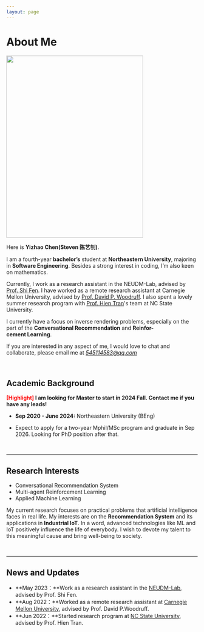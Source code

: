 ```yaml
---
layout: page
---
```


# About Me

<img src="https://yizhao111.github.io/chenyizhao.jpg" class="floatpic" width="360" height="480">

Here is **Yizhao Chen(Steven 陈艺钊)**.

I am a fourth-year **bachelor’s** student at **Northeastern University**, majoring in **Software Engineering**. Besides a strong interest in coding, I’m also keen on mathematics. 

Currently, I work as a research assistant in the NEUDM-Lab, advised by [Prof. Shi Fen](http://faculty.neu.edu.cn/cse/fengshi). I have worked as a remote research assistant at Carnegie Mellon University, advised by [Prof. David P. Woodruff](https://www.cs.cmu.edu/~dwoodruf/). I also spent a lovely summer research program with [Prof. Hien Tran](https://math.sciences.ncsu.edu/people/tran/)'s team at NC State University.

I currently have a focus on inverse rendering problems, especially on the part of the **Conversational Recommendation** and **Reinfor-cement Learning**.

If you are interested in any aspect of me, I would love to chat and collaborate, please email me at *545114583@qq.com* 

<br>

## Academic Background

**<font color='red'>[Highlight]</font> I am looking for Master to start in 2024 Fall. Contact me if you have any leads!**

- **Sep 2020 - June 2024:** Northeastern University (BEng)

- Expect to apply for a two-year Mphil/MSc program and graduate in Sep 2026. Looking for PhD position after that.

<br>

---

## Research Interests

- Conversational Recommendation System
- Multi-agent Reinforcement Learning
- Applied Machine Learning

My current research focuses on practical problems that artificial intelligence faces in real life. My interests are on the **Recommendation System** and its applications in **Industrial IoT**. In a word, advanced technologies like ML and IoT positively influence the life of everybody.  I wish to devote my talent to this meaningful cause and bring well-being to society.

<br>

---

## News and Updates

- **May 2023：**Work as a research assistant in the [NEUDM-Lab](https://github.com/NEU-DataMining/), advised by Prof. Shi Fen.
- **Aug 2022：**Worked as a remote research assistant at [Carnegie Mellon University](https://www.cmu.edu/), advised by Prof. David P.Woodruff.
- **Jun 2022：**Started research program at [NC State University](https://www.ncsu.edu/), advised by Prof. Hien Tran.

<br>

<!-- - **Aug 2023：**Happy to be awarded the FEPG Scholarship.
- **May 2023：**Happy to be awarded the XiamenAir Scholarship.
- **May 2023：**Collected the Finalist Award in MCM 2023 (Top 1%). -->